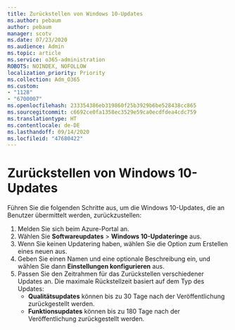 ```yaml
---
title: Zurückstellen von Windows 10-Updates
ms.author: pebaum
author: pebaum
manager: scotv
ms.date: 07/23/2020
ms.audience: Admin
ms.topic: article
ms.service: o365-administration
ROBOTS: NOINDEX, NOFOLLOW
localization_priority: Priority
ms.collection: Adm_O365
ms.custom:
- "1128"
- "6700007"
ms.openlocfilehash: 233354386eb319860f25b3929b6be528438cc865
ms.sourcegitcommit: c6692ce0fa1358ec3529e59ca0ecdfdea4cdc759
ms.translationtype: HT
ms.contentlocale: de-DE
ms.lasthandoff: 09/14/2020
ms.locfileid: "47680422"
---
```

# <a name="defer-windows-10-updates"></a>Zurückstellen von Windows 10-Updates

Führen Sie die folgenden Schritte aus, um die Windows 10-Updates, die an Benutzer übermittelt werden, zurückzustellen:

1. Melden Sie sich beim Azure-Portal an.
2. Wählen Sie **Softwareupdates**  >  **Windows 10-Updateringe** aus.
3. Wenn Sie keinen Updatering haben, wählen Sie die Option zum Erstellen eines neuen aus.
4. Geben Sie einen Namen und eine optionale Beschreibung ein, und wählen Sie dann **Einstellungen konfigurieren** aus.
5. Passen Sie den Zeitrahmen für das Zurückstellen verschiedener Updates an. Die maximale Rückstellzeit basiert auf dem Typ des Updates:
    - **Qualitätsupdates** können bis zu 30 Tage nach der Veröffentlichung zurückgestellt werden.
    - **Funktionsupdates** können bis zu 180 Tage nach der Veröffentlichung zurückgestellt werden.
